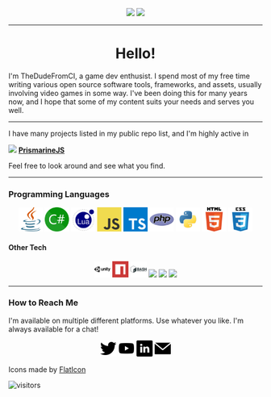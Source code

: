 <p align="center">
  <img src="https://github-readme-stats.vercel.app/api?username=TheDudeFromCI&show_icons=true&count_private=true&include_all_commits=true&hide_border=true"/>
  <img src="https://github-readme-stats.vercel.app/api/top-langs/?username=TheDudeFromCI&layout=compact&count_private=true&include_all_commits=true&hide_border=true&langs_count=10"/>
</p>

---

<h1 align="center">Hello!</h1>

I'm TheDudeFromCI, a game dev enthusist. I spend most of my free time writing various open source software tools, frameworks, and assets, usually involving video games in some way. I've been doing this for many years now, and I hope that some of my content suits your needs and serves you well.

---

I have many projects listed in my public repo list, and I'm highly active in

<img src="https://avatars3.githubusercontent.com/u/11053411?s=200&v=4" width="16"/> **[PrismarineJS](https://github.com/PrismarineJS)**

Feel free to look around and see what you find.

---

### Programming Languages

<p align="center">
  <img src="https://raw.githubusercontent.com/github/explore/80688e429a7d4ef2fca1e82350fe8e3517d3494d/topics/java/java.png" width="48"/>
  <img src="https://raw.githubusercontent.com/github/explore/80688e429a7d4ef2fca1e82350fe8e3517d3494d/topics/csharp/csharp.png" width="48"/>
  <img src="https://raw.githubusercontent.com/github/explore/80688e429a7d4ef2fca1e82350fe8e3517d3494d/topics/lua/lua.png" width="48"/>
  <img src="https://raw.githubusercontent.com/github/explore/80688e429a7d4ef2fca1e82350fe8e3517d3494d/topics/javascript/javascript.png" width="48"/>
  <img src="https://raw.githubusercontent.com/github/explore/80688e429a7d4ef2fca1e82350fe8e3517d3494d/topics/typescript/typescript.png" width="48"/>
  <img src="https://raw.githubusercontent.com/github/explore/80688e429a7d4ef2fca1e82350fe8e3517d3494d/topics/php/php.png" width="48"/>
  <img src="https://raw.githubusercontent.com/github/explore/80688e429a7d4ef2fca1e82350fe8e3517d3494d/topics/python/python.png" width="48"/>
  <img src="https://raw.githubusercontent.com/github/explore/80688e429a7d4ef2fca1e82350fe8e3517d3494d/topics/html/html.png" width="48"/>
  <img src="https://raw.githubusercontent.com/github/explore/80688e429a7d4ef2fca1e82350fe8e3517d3494d/topics/css/css.png" width="48"/>
</P>

#### Other Tech

<p align="center">
  <img src="https://raw.githubusercontent.com/github/explore/80688e429a7d4ef2fca1e82350fe8e3517d3494d/topics/unity/unity.png" width="32"/>
  <img src="https://raw.githubusercontent.com/github/explore/80688e429a7d4ef2fca1e82350fe8e3517d3494d/topics/npm/npm.png" width="32"/>
  <img src="https://raw.githubusercontent.com/github/explore/80688e429a7d4ef2fca1e82350fe8e3517d3494d/topics/bash/bash.png" width="32"/>
  <img src="https://avatars0.githubusercontent.com/u/53162534?s=200&v=4" width="32"/>
  <img src="https://avatars0.githubusercontent.com/u/44036562?s=200&v=4" width="32"/>
  <img src="https://avatars2.githubusercontent.com/u/52924476?s=200&v=4" width="32"/>
</p>

---

### How to Reach Me

I'm available on multiple different platforms. Use whatever you like. I'm always available for a chat!

<p align="center">
  <img src="twitter.svg" width="32"/>
  <img src="youtube.svg" width="32"/>
  <img src="linkedin.svg" width="32"/>
  <img src="email.svg" width="32"/>
</p>

Icons made by [FlatIcon](https://www.flaticon.com)


![visitors](https://visitor-badge.glitch.me/badge?page_id=thedudefromci.readme)
